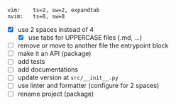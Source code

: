 ```
vim:	ts=2, sw=2, expandtab
nvim:	ts=8, sw=8
```
- [x] use 2 spaces instead of 4
	- [x] use tabs for UPPERCASE files (.md, ...)
- [ ] remove or move to another file the entrypoint block
- [ ] make it an API (package)
- [ ] add tests
- [ ] add documentations
- [ ] update version at `src/__init__.py`
- [ ] use linter and formatter (configure for 2 spaces)
- [ ] rename project (package)
